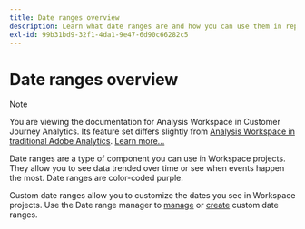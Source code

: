 ```yaml
---
title: Date ranges overview
description: Learn what date ranges are and how you can use them in reporting.
exl-id: 99b31bd9-32f1-4da1-9e47-6d90c66282c5
---
```

# Date ranges overview

>[!NOTE]
>
>You are viewing the documentation for Analysis Workspace in Customer Journey Analytics. Its feature set differs slightly from [Analysis Workspace in traditional Adobe Analytics](https://docs.adobe.com/content/help/en/analytics/analyze/analysis-workspace/home.html). [Learn more...](/help/getting-started/cja-aa.md)

Date ranges are a type of component you can use in Workspace projects. They allow you to see data trended over time or see when events happen the most. Date ranges are color-coded purple.

Custom date ranges allow you to customize the dates you see in Workspace projects. Use the Date range manager to [manage](manage.md) or [create](create.md) custom date ranges.
